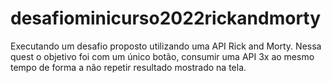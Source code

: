 # desafiominicurso2022rickandmorty
Executando um desafio proposto utilizando uma API Rick and Morty.
Nessa quest o objetivo foi com um único botão, consumir uma API 3x ao mesmo tempo de forma a não repetir resultado mostrado na tela.